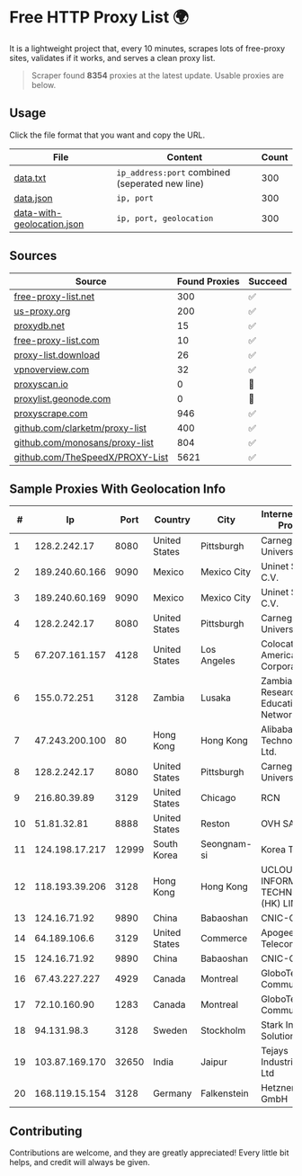 
# Free HTTP Proxy List 🌍

It is a lightweight project that, every 10 minutes, scrapes lots of free-proxy sites, validates if it works, and serves a clean proxy list.


> Scraper found **8354** proxies at the latest update. Usable proxies are below.

## Usage

Click the file format that you want and copy the URL.


|File|Content|Count|
|----|-------|-----|
|[data.txt](https://raw.githubusercontent.com/themiralay/Proxy-List-World/master/data.txt)|`ip_address:port` combined (seperated new line)|300|
|[data.json](https://raw.githubusercontent.com/themiralay/Proxy-List-World/master/data.json)|`ip, port`|300|
|[data-with-geolocation.json](https://raw.githubusercontent.com/themiralay/Proxy-List-World/master/data-with-geolocation.json)|`ip, port, geolocation`|300|

## Sources

|Source|Found Proxies|Succeed|
|------|-------------|-------|
|[free-proxy-list.net](https://free-proxy-list.net)|300|✅|
|[us-proxy.org](https://www.us-proxy.org)|200|✅|
|[proxydb.net](http://proxydb.net)|15|✅|
|[free-proxy-list.com](https://free-proxy-list.com/?page=&port=&type%5B%5D=http&type%5B%5D=https&up_time=0&search=Search)|10|✅|
|[proxy-list.download](https://www.proxy-list.download/HTTP)|26|✅|
|[vpnoverview.com](https://vpnoverview.com/privacy/anonymous-browsing/free-proxy-servers)|32|✅|
|[proxyscan.io](https://www.proxyscan.io)|0|🚫|
|[proxylist.geonode.com](https://proxylist.geonode.com/api/proxy-list?limit=300&page=1&sort_by=lastChecked&sort_type=desc&protocols=http,https)|0|🚫|
|[proxyscrape.com](https://api.proxyscrape.com/v2/?request=displayproxies&protocol=http&timeout=10000&country=all&ssl=all&anonymity=all)|946|✅|
|[github.com/clarketm/proxy-list](https://raw.githubusercontent.com/clarketm/proxy-list/master/proxy-list-raw.txt)|400|✅|
|[github.com/monosans/proxy-list](https://raw.githubusercontent.com/monosans/proxy-list/main/proxies/http.txt)|804|✅|
|[github.com/TheSpeedX/PROXY-List](https://raw.githubusercontent.com/TheSpeedX/PROXY-List/master/http.txt)|5621|✅|


## Sample Proxies With Geolocation Info

|#|Ip|Port|Country|City|Internet Service Provider|
|-|--|----|-------|----|-------------------------|
|1|128.2.242.17|8080|United States|Pittsburgh|Carnegie Mellon University|
|2|189.240.60.166|9090|Mexico|Mexico City|Uninet S.A. de C.V.|
|3|189.240.60.169|9090|Mexico|Mexico City|Uninet S.A. de C.V.|
|4|128.2.242.17|8080|United States|Pittsburgh|Carnegie Mellon University|
|5|67.207.161.157|4128|United States|Los Angeles|Colocation America Corporation|
|6|155.0.72.251|3128|Zambia|Lusaka|Zambia Research and Education Network|
|7|47.243.200.100|80|Hong Kong|Hong Kong|Alibaba (US) Technology Co., Ltd.|
|8|128.2.242.17|8080|United States|Pittsburgh|Carnegie Mellon University|
|9|216.80.39.89|3129|United States|Chicago|RCN|
|10|51.81.32.81|8888|United States|Reston|OVH SAS|
|11|124.198.17.217|12999|South Korea|Seongnam-si|Korea Telecom|
|12|118.193.39.206|3128|Hong Kong|Hong Kong|UCLOUD INFORMATION TECHNOLOGY (HK) LIMITED|
|13|124.16.71.92|9890|China|Babaoshan|CNIC-CAS|
|14|64.189.106.6|3129|United States|Commerce|Apogee Telecom Inc.|
|15|124.16.71.92|9890|China|Babaoshan|CNIC-CAS|
|16|67.43.227.227|4929|Canada|Montreal|GloboTech Communications|
|17|72.10.160.90|1283|Canada|Montreal|GloboTech Communications|
|18|94.131.98.3|3128|Sweden|Stockholm|Stark Industries Solutions LTD|
|19|103.87.169.170|32650|India|Jaipur|Tejays Industries Pvt Ltd|
|20|168.119.15.154|3128|Germany|Falkenstein|Hetzner Online GmbH|



## Contributing

Contributions are welcome, and they are greatly appreciated! Every
little bit helps, and credit will always be given.

